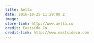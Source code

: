 ```yaml
---
title: Aella
date: 2016-10-25 11:29:00 Z
image: 
store-link: http://www.aella.co
credit: Eastside Co.
credit-link: http://www.eastsideco.com
---
```


